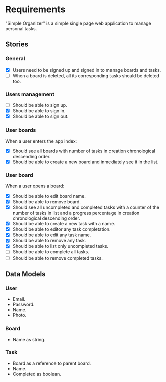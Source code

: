 # Requirements

"Simple Organizer" is a simple single page web application to manage personal tasks.

## Stories

### General

- [x] Users need to be signed up and signed in to manage boards and tasks.
- [ ] When a board is deleted, all its corresponding tasks should be deleted too.

### Users management

- [ ] Should be able to sign up.
- [x] Should be able to sign in.
- [x] Should be able to sign out.

### User boards

When a user enters the app index:

- [x] Should see all boards with number of tasks in creation chronological
  descending order.
- [x] Should be able to create a new board and inmediately see it in the list.

### User board

When a user opens a board:

- [x] Should be able to edit board name.
- [x] Should be able to remove board.
- [x] Should see all uncompleted and completed tasks
  with a counter of the number of tasks in list and a progress percentage
  in creation chronological descending order.
- [x] Should be able to create a new task with a name.
- [x] Should be able to editor any task completation.
- [x] Should be able to edit any task name.
- [x] Should be able to remove any task.
- [x] Should be able to list only uncompleted tasks.
- [ ] Should be able to complete all tasks.
- [ ] Should be able to remove completed tasks.

## Data Models

### User

- Email.
- Password.
- Name.
- Photo.

### Board

- Name as string.

### Task

- Board as a reference to parent board.
- Name.
- Completed as boolean.
